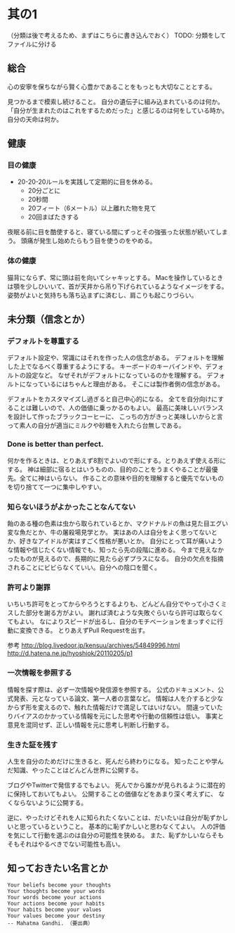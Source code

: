 # 其の1

（分類は後で考えるため、まずはこちらに書き込んでおく）
TODO: 分類をしてファイルに分ける

## 総合

心の安寧を保ちながら賢く心豊かであることをもっとも大切なこととする。

見つかるまで模索し続けること。
自分の遺伝子に組み込まれているのは何か。
「自分が生まれたのはこれをするためだった」と感じるのは何をしている時か。
自分の天命は何か。

## 健康

### 目の健康

* 20-20-20ルールを実践して定期的に目を休める。
  * 20分ごとに
  * 20秒間
  * 20フィート（6メートル）以上離れた物を見て
  * 20回まばたきする

夜眠る前に目を酷使すると、寝ている間にずっとその強張った状態が続いてしまう。
頭痛が発生し始めたらもう目を使うのをやめる。

### 体の健康

猫背にならず、常に頭は前を向いてシャキッとする。
Macを操作しているときは顎を少しひいいて、首が天井から吊り下げられているようなイメージをする。
姿勢がよいと気持ちも落ち込まずに済むし、肩こりも起こりづらい。

## 未分類（信念とか）

### デフォルトを尊重する

デフォルト設定や、常識にはそれを作った人の信念がある。
デフォルトを理解した上でなるべく尊重するようにする。
キーボードのキーバインドや、デフォルトの設定など。
なぜそれがデフォルトになっているのかを理解する。
デフォルトになっているにはちゃんと理由がある。
そこには製作者側の信念がある。

デフォルトをカスタマイズし過ぎると自己中心的になる。
全てを自分向けにすることは難しいので、人の価値に乗っかるのもよい。
最高に美味しいバランスを設計して作ったブラックコーヒーに、
こっちの方がきっと美味しいからと言って素人の自分が適当にミルクや砂糖を入れたら台無しである。

### Done is better than perfect.

何かを作るときは、とりあえず8割でよいので形にする。とりあえず使える形にする。
神は細部に宿るとはいうものの、目的のことをうまくやることが最優先。全てに神はいらない。
作ることの意味や目的を理解すると優先でないものを切り捨てて一つに集中しやすい。

### 知らないほうがよかったことなんてない

飴のある種の色素は虫から取られているとか、マクドナルドの魚は見た目エグい変な魚だとか、牛の屠殺場見学とか。
実はあの人は自分をよく思ってないとか、好きなアイドルが実はすごく性格が悪いとか。
自分にとって耳が痛いような情報や信じたくない情報でも、知ったら先の段階に進める。
今まで見えなかったものが見えるので、長期的に見たら必ずプラスになる。
自分の欠点を指摘されることにビビらなくていい。自分への陰口を聞く。

### 許可より謝罪

いちいち許可をとってからやろうとするよりも、どんどん自分でやって小さくミスした部分を謝る方がよい。
謝れば済むような失敗ぐらいなら許可は取らなくてもよい。
なによりスピードが出るし、自分のモチベーションをまっすぐに行動に変換できる。
とりあえずPull Requestを出す。

参考
http://blog.livedoor.jp/kensuu/archives/54849996.html
http://d.hatena.ne.jp/hyoshiok/20110205/p1

### 一次情報を参照する

情報を探す際は、必ず一次情報や発信源を参照する。
公式のドキュメント、公式発表、元となっている論文、第一人者の言葉など。
情報は人を介すると少なからず形を変えるので、触れた情報だけで満足してはいけない。
間違っていたりバイアスのかかっている情報を元にした思考や行動の信頼性は低い。
事実と意見を混同せず、正しい情報を元に思考し判断し行動する。

### 生きた証を残す

人生を自分のためだけに生きると、死んだら終わりになる。
知ったことや学んだ知識、やったことはどんどん世界に公開する。

ブログやTwitterで発信するでもよい。
死んでから誰かが見られるように潜在的に保持しておいてもよい。
公開することの価値などをあまり深く考えずに、
なくならないように公開する。

逆に、やったけどそれを人に知られたくないことは、だいたいは自分が恥ずかしいと思っているということ。
基本的に恥ずかしいと思わなくてよい。
人の評価を気にして行動を選ぶのは自分の可能性を狭める。
また、恥ずかしいならそもそもそれはやるべきでない可能性も高い。

## 知っておきたい名言とか

```
Your beliefs become your thoughts
Your thoughts become your words
Your words become your actions
Your actions become your habits
Your habits become your values
Your values become your destiny
-- Mahatma Gandhi. （要出典）
```

